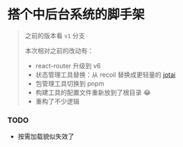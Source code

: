 # 搭个中后台系统的脚手架

> 之前的版本看 `v1` 分支
>
> 本次相对之前的改动有：
>
> - react-router 升级到 v6
> - 状态管理工具替换：从 recoil 替换成更轻量的 [jotai](https://github.com/pmndrs/jotai)
> - 包管理工具切换到 pnpm
> - 构建工具的配置文件重新放到了根目录 😂
> - 重构了不少逻辑

### TODO

- 按需加载貌似失效了
